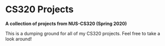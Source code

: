 # CS320 Projects
**A collection of projects from NUS-CS320 (Spring 2020)**

This is a dumping ground for all of my CS320 projects. Feel free to take a look around!
